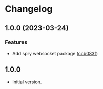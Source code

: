 # Changelog

## 1.0.0 (2023-03-24)


### Features

* Add spry websocket package ([ccb083f](https://github.com/odroe/spry/commit/ccb083fcaf29bbe2f0309ad5babef0621ebc3c78))

## 1.0.0

- Initial version.
